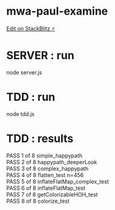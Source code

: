 # mwa-paul-examine
[Edit on StackBlitz ⚡️](https://stackblitz.com/edit/mwa-paul-examine)

# SERVER : run
node server.js

# TDD : run 
node tdd.js

# TDD : results
PASS  1 of 8 simple_happypath  
PASS  2 of 8 happypath_deeperLook  
PASS  3 of 8 complex_happypath  
PASS  4 of 8 flatten_test n=456  
PASS  5 of 8 inflateFlatMap_complex_test  
PASS  6 of 8 inflateFlatMap_test  
PASS  7 of 8 getColorizableHOH_test  
PASS  8 of 8 colorize_test  